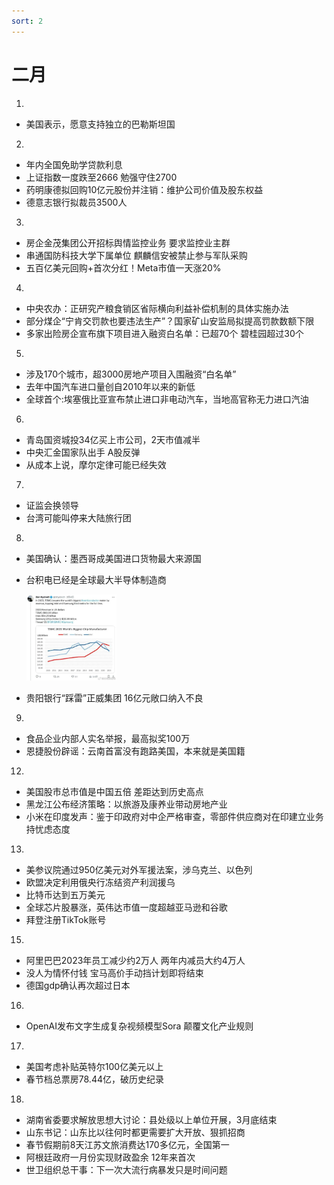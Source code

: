 ```yaml
---
sort: 2
---
```


# 二月

1.
- 美国表示，愿意支持独立的巴勒斯坦国

2.
- 年内全国免助学贷款利息
- 上证指数一度跌至2666  勉强守住2700
- 药明康德拟回购10亿元股份并注销：维护公司价值及股东权益
- 德意志银行拟裁员3500人

3.
- 房企金茂集团公开招标舆情监控业务 要求监控业主群
- 串通国防科技大学下属单位  麒麟信安被禁止参与军队采购
- 五百亿美元回购+首次分红！Meta市值一天涨20%

4.
- 中央农办：正研究产粮食销区省际横向利益补偿机制的具体实施办法
- 部分煤企“宁肯交罚款也要违法生产”？国家矿山安监局拟提高罚款数额下限
- 多家出险房企宣布旗下项目进入融资白名单：已超70个 碧桂园超过30个

5.
- 涉及170个城市，超3000房地产项目入围融资“白名单”
- 去年中国汽车进口量创自2010年以来的新低
- 全球首个:埃塞俄比亚宣布禁止进口非电动汽车，当地高官称无力进口汽油

6.
- 青岛国资城投34亿买上市公司，2天市值减半
- 中央汇金国家队出手 A股反弹
- 从成本上说，摩尔定律可能已经失效

7.
- 证监会换领导
- 台湾可能叫停来大陆旅行团

8.
- 美国确认：墨西哥成美国进口货物最大来源国
- 台积电已经是全球最大半导体制造商

    <img src="images/芯片营收.jpg" width="30%" />

- 贵阳银行“踩雷”正威集团 16亿元敞口纳入不良

9.
- 食品企业内部人实名举报，最高拟奖100万
- 恩捷股份辟谣：云南首富没有跑路美国，本来就是美国籍

12.
- 美国股市总市值是中国五倍 差距达到历史高点
- 黑龙江公布经济策略：以旅游及康养业带动房地产业
- 小米在印度发声：鉴于印政府对中企严格审查，零部件供应商对在印建立业务持忧虑态度

13.
- 美参议院通过950亿美元对外军援法案，涉乌克兰、以色列
- 欧盟决定利用俄央行冻结资产利润援乌
- 比特币达到五万美元
- 全球芯片股暴涨，英伟达市值一度超越亚马逊和谷歌
- 拜登注册TikTok账号

15.
- 阿里巴巴2023年员工减少约2万人 两年内减员大约4万人
- 没人为情怀付钱 宝马高价手动挡计划即将结束
- 德国gdp确认再次超过日本

16.
- OpenAI发布文字生成复杂视频模型Sora 颠覆文化产业规则

17.
- 美国考虑补贴英特尔100亿美元以上
- 春节档总票房78.44亿，破历史纪录

18.
- 湖南省委要求解放思想大讨论：县处级以上单位开展，3月底结束
- 山东书记：山东比以往何时都更需要扩大开放、狠抓招商
- 春节假期前8天江苏文旅消费达170多亿元，全国第一
- 阿根廷政府一月份实现财政盈余 12年来首次
- 世卫组织总干事：下一次大流行病暴发只是时间问题
